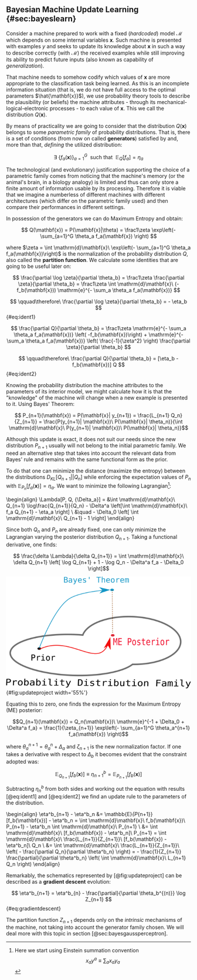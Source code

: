 
## Bayesian Machine Update Learning  {#sec:bayeslearn}

Consider a machine prepared to work with a fixed (*hardcoded*) model $\mathcal{M}$ which depends on some internal variables $\mathbf{x}$. Such machine is presented with examples $y$ and seeks to update its knowledge about $\mathbf{x}$ in such a way to describe correctly (with $\mathcal{M}$) the received examples while still improving its ability to predict future inputs (also known as capability of *generalization*).

That machine needs to somehow codify which values of $\mathbf{x}$ are more appropriate to the classification task being learned. As this is an incomplete information situation (that is, we do not have full access to the optimal parameters $\hat{\mathbf{x}}$), we use probability theory tools to describe the plausibility (or beliefs) the machine attributes - through its mechanical-logical-electronic processes - to each value of $\mathbf{x}$. This we call the distribution $Q(\mathbf{x})$.

By means of practicality we are going to consider that the distribution $Q(\mathbf{x})$ belongs to some *parametric family* of probability distributions. That is, there is a set of conditions (from now on called **generators**) satisfied by and, more than that, *defining* the utilized distribution:

$$ \exists\ \{f_a(\mathbf{x})\}_{a=1}^G\ \ \text{such that} \ \ \mathbb{E}_Q[f_a] = \eta_a $$

The technological (and evolutionary) justification supporting the choice of a parametric family comes from noticing that the machine's memory (or the animal's brain, in a biology analogy) is limited and thus can only store a finite amount of information usable by its processing. Therefore it is viable that we imagine a numberless of different machines with different architectures (which differ on the parametric family used) and then compare their performances in different settings.

In possession of the generators we can do Maximum Entropy and obtain:

$$ Q(\mathbf{x}) = P(\mathbf{x}|\theta) = \frac1\zeta \exp\left(- \sum_{a=1}^G \theta_a f_a(\mathbf{x}) \right) $$

where $\zeta = \int \mathrm{d}\mathbf{x}\ \exp\left(- \sum_{a=1}^G \theta_a f_a(\mathbf{x})\right)$ is the normalization of the probability distribution $Q$, also called the **partition function**. We calculate some identities that are going to be useful later on:

$$  \frac{\partial \log \zeta}{\partial \theta_b} = \frac1\zeta \frac{\partial \zeta}{\partial \theta_b} = \frac1\zeta \int \mathrm{d}\mathbf{x}\ (-f_b(\mathbf{x})) \mathrm{e}^{- \sum_a \theta_a f_a(\mathbf{x})} $$

$$ \qquad\therefore\ \frac{\partial \log \zeta}{\partial \theta_b} = - \eta_b $$ {#eq:ident1}

$$  \frac{\partial Q}{\partial \theta_b} = \frac1\zeta \mathrm{e}^{- \sum_a \theta_a f_a(\mathbf{x})} \left( -f_b(\mathbf{x})\right) +  \mathrm{e}^{- \sum_a \theta_a f_a(\mathbf{x})} \left( \frac{-1}{\zeta^2} \right) \frac{\partial \zeta}{\partial \theta_b} $$

$$ \qquad\therefore\ \frac{\partial Q}{\partial \theta_b} = [\eta_b - f_b(\mathbf{x})] Q $$ {#eq:ident2}

Knowing the probability distribution the machine attributes to the parameters of its interior model, we might calculate how it is that the "knowledge" of the machine will change when a new example is presented to it. Using Bayes' Theorem:

$$ P_{n+1}(\mathbf{x}) = P(\mathbf{x}| y_{n+1}) = \frac{L_{n+1} Q_n}{Z_{n+1}} = \frac{P(y_{n+1}| \mathbf{x})\ P(\mathbf{x}| \theta_n)}{\int \mathrm{d}\mathbf{x}\ P(y_{n+1}| \mathbf{x})\ P(\mathbf{x}| \theta_n)}$$

Although this update is exact, it does not suit our needs since the new distribution $P_{n+1}$ usually will not belong to the initial parametric family. We need an alternative step that takes into account the relevant data from Bayes' rule and remains with the same functional form as the prior.

To do that one can minimize the distance (maximize the entropy) between the distributions $D_{KL}[Q_{n+1}||Q_n]$ while enforcing the expectation values of $P_n$ with $\mathbb{E}_{P_n}[f_a(\mathbf{x})] = \eta_a$. We want to minimize the following Lagrangian[^einstein-summation]:


\begin{align}
     \Lambda[P, Q, \{\Delta_a\}] = &\int \mathrm{d}\mathbf{x}\ Q_{n+1} \log\frac{Q_{n+1}}{Q_n} - \Delta^a \left[\int \mathrm{d}\mathbf{x}\ f_a Q_{n+1} - \eta_a \right] \\
    &\quad - \Delta_0 \left[ \int \mathrm{d}\mathbf{x}\ Q_{n+1} - 1 \right]
\end{align}

Since both $Q_n$ and $P_n$ are already fixed, one can only minimize the Lagrangian varying the posterior distribution $Q_{n+1}$. Taking a functional derivative, one finds:

$$ \frac{\delta \Lambda}{\delta Q_{n+1}} = \int \mathrm{d}\mathbf{x}\ \delta Q_{n+1} \left[ \log Q_{n+1} + 1 - \log Q_n - \Delta^a f_a - \Delta_0 \right]$$

![Schematic representation of the update procedure done to revise the distribution $Q_n$. It goes as follows: one uses Bayes' Theorem (blue path) to get the new constraints and then updates the distribution through maximum entropy (red path), therefore minimizing the distance relative to the prior while enforcing the new expected values of the posterior.](images/em-updateproject.png){#fig:updateproject width='55%'}

Equating this to zero, one finds the expression for the Maximum Entropy (ME) posterior:

$$Q_{n+1}(\mathbf{x}) = Q_n(\mathbf{x})\ \mathrm{e}^{-1 + \Delta_0 + \Delta^a f_a} = \frac{1}{\zeta_{n+1}} \exp\left(- \sum_{a=1}^G \theta_a^{n+1} f_a(\mathbf{x}) \right)$$

where $\theta^{n+1}_a = \theta^n_a + \Delta_a$ and $\zeta_{n+1}$ is the new normalization factor. If one takes a derivative with respect to $\Delta_b$ it becomes evident that the constraint adopted was:

$$\mathbb{E}_{Q_{n+1}}[f_b(\mathbf{x})] \equiv \eta^b_{n+1} = \mathbb{E}_{P_{n+1}}[f_b(\mathbf{x})]$$

Subtracting $\eta^b_n$ from both sides and working out the equation with
results [@eq:ident1] and [@eq:ident2] we find an update rule to the parameters of the distribution.

\begin{align}
  \eta^b_{n+1} - \eta^b_n &= \mathbb{E}_{P_{n+1}}[f_b(\mathbf{x})] - \eta^b_n =  \int \mathrm{d}\mathbf{x}\ f_b(\mathbf{x})\ P_{n+1} -  \eta^b_n \int \mathrm{d}\mathbf{x}\ P_{n+1} \\
  &= \int \mathrm{d}\mathbf{x}\ [f_b(\mathbf{x}) -  \eta^b_n]\ P_{n+1}  = \int \mathrm{d}\mathbf{x}\ \frac{L_{n+1}}{Z_{n+1}}\ [f_b(\mathbf{x}) -  \eta^b_n]\ Q_n \\
  &=  \int \mathrm{d}\mathbf{x}\ \frac{L_{n+1}}{Z_{n+1}}\ \left( - \frac{\partial Q_n}{\partial \theta^b_n} \right) = - \frac{1}{Z_{n+1}} \frac{\partial}{\partial \theta^b_n} \left( \int \mathrm{d}\mathbf{x}\ L_{n+1} Q_n \right)
\end{align}

Remarkably, the schematics represented by [@fig:updateproject] can be described as a **gradient descent** evolution:

$$ \eta^b_{n+1} = \eta^b_{n} - \frac{\partial}{\partial \theta_b^{(n)}} \log Z_{n+1} $$ {#eq:gradientdescent}

<!-- ACTUALLY THIS IS NOT REMARKABLE AT ALL, JUST REMEMBER FROM STATMECH E=-d/db logZ. MAYBE WE COULD ELIMINATE THE DERIVATION ABOVE? -->

The partition function $Z_{n+1}$ depends only on the *intrinsic* mechanisms of the machine, not taking into account the generator family chosen. We will deal more with this topic in section [@sec:bayesgaussperceptron].


[^einstein-summation]:

    Here we start using Einstein summation convention $$ x_a y^a \equiv \sum_a x_a y_a $$
